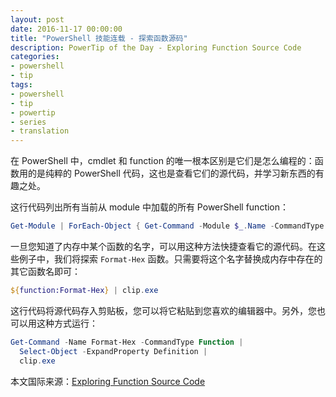 ```yaml
---
layout: post
date: 2016-11-17 00:00:00
title: "PowerShell 技能连载 - 探索函数源码"
description: PowerTip of the Day - Exploring Function Source Code
categories:
- powershell
- tip
tags:
- powershell
- tip
- powertip
- series
- translation
---
```

在 PowerShell 中，cmdlet 和 function 的唯一根本区别是它们是怎么编程的：函数用的是纯粹的 PowerShell 代码，这也是查看它们的源代码，并学习新东西的有趣之处。

这行代码列出所有当前从 module 中加载的所有 PowerShell function：

```powershell
Get-Module | ForEach-Object { Get-Command -Module $_.Name -CommandType Function }
```

一旦您知道了内存中某个函数的名字，可以用这种方法快捷查看它的源代码。在这些例子中，我们将探索 `Format-Hex` 函数。只需要将这个名字替换成内存中存在的其它函数名即可：

```powershell
${function:Format-Hex} | clip.exe
```

这行代码将源代码存入剪贴板，您可以将它粘贴到您喜欢的编辑器中。另外，您也可以用这种方式运行：

```powershell
Get-Command -Name Format-Hex -CommandType Function |
  Select-Object -ExpandProperty Definition |
  clip.exe
```

<!--more-->
本文国际来源：[Exploring Function Source Code](http://community.idera.com/powershell/powertips/b/tips/posts/exploring-function-source-code)
